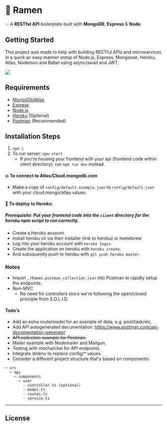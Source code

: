 # 🍜 Ramen

💥 A **RESTful API** boilerplate built with **MongoDB**, **Express** & **Node**.

## Getting Started

This project was made to help with building RESTful APIs and microservices in a quick an easy manner ontop of Node.js, Express, Mongoose, Heroku, Atlas, Nodemon and Babel using async/await and JWT.

<!--![](https://media.giphy.com/media/DLYMDk6eYRbkA/giphy.gif)-->

![](https://media.giphy.com/media/Cd7Y7tJ4pHbGM/giphy.gif)

## Requirements

- [MongoDb/Atlas](https://cloud.mongodb.com/)
- [Express](https://expressjs.com/)
- [Node.js](http://nodejs.org/)
- [Heroku](https://heroku.com/) (Optional)
- [Postman](https://postman.com) (Recommended)

## Installation Steps

1. `npm i`
2. To run server: `npm start`
   - If you're housing your frontend with your api (frontend code within client directory), run `npm run dev` instead.

#### 💥 To connect to Atlas/Cloud.mongodb.com

- Make a copy of `config/default.example.json` to `config/default.json` with your cloud.mongo/atlas values.

#### 🚀 To deploy to Heroku:

##### Prerequisite: Put your frontend code into the `client` directory for the heroku npm script to run correctly.

- Create a Heroku account.
- Install heroku cli via their installer (link to heroku) or homebrew.
- Log into your heroku account with `heroku login`.
- Create the application on heroku with `heroku create`.
- And subsquently push to heroku with `git push heroku master`.

### Notes

- Import `./Ramen.postman_collection.json` into Postman to rapidly setup the endpoints.
- Non-MVC
  - No need for controllers since we're following the open/closed principle from S.O.L.I.D.

#### Todo's

- Add an extra route/model for an example of data; e.g. post/task/etc.
- Add API autogenerated documentation: https://www.postman.com/api-documentation-generator
- ~~API collection example for Postman.~~
- Mailer example with Nodemailer and Mailgun.
- Testing with mocha/chai for API endpoints.
- Integrate dotenv to replace config/\* values.
- Consider a different project structure that's based on components:

```
─ src
  ─ api
    ─ components
      ─ user
        - controller.ts (optional)
        - model.ts
        - routes.ts
        - service.ts
```

---

## License
